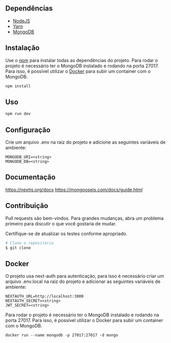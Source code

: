 ## Dependências
- [NodeJS](https://nodejs.org/en/)
- [Yarn](https://yarnpkg.com/)
- [MongoDB](https://www.mongodb.com/)

## Instalação

Use o [npm](https://www.npmjs.com/) para instalar todas as dependências do projeto.
Para rodar o projeto é necessário ter o MongoDB instalado e rodando na porta 27017. Para isso, é possível utilizar o [Docker](https://www.docker.com/) para subir um container com o MongoDB.

```bash
npm install
```

## Uso

```bash
npm run dev
```

## Configuração
Crie um arquivo .env na raiz do projeto e adicione as seguintes variáveis de ambiente:
```
MONGODB_URI=<string>
MONGODB_DB=<string>
```

## Documentação
https://nextjs.org/docs
https://mongoosejs.com/docs/guide.html

## Contribuição

Pull requests são bem-vindos. Para grandes mudanças, abra um problema primeiro para discutir o que você gostaria de mudar.

Certifique-se de atualizar os testes conforme apropriado.

```bash
# Clone o repositório
$ git clone
```

## Docker

O projeto usa next-auth para autenticação, para isso é necessário criar um arquivo .env.local na raiz do projeto e adicionar as seguintes variáveis de ambiente:
```
NEXTAUTH_URL=http://localhost:3000
NEXTAUTH_SECRET=<string>
JWT_SECRET=<string>
```
Para rodar o projeto é necessário ter o MongoDB instalado e rodando na porta 27017. Para isso, é possível utilizar o Docker para subir um container com o MongoDB.
```
docker run --name mongodb -p 27017:27017 -d mongo
```